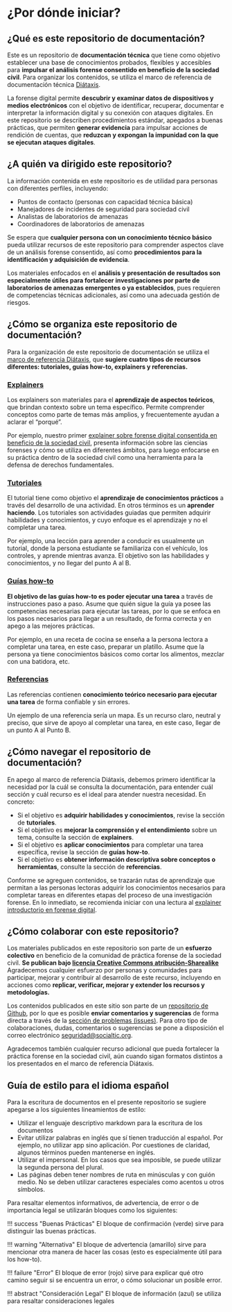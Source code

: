 
# ¿Por dónde iniciar?

## ¿Qué es este repositorio de documentación?

Este es un repositorio de **documentación técnica** que tiene como objetivo establecer una base de conocimientos probados, flexibles y accesibles para **impulsar el análisis forense consentido en beneficio de la sociedad civil**. Para organizar los contenidos, se utiliza el marco de referencia de documentación técnica [Diátaxis](https://diataxis.fr/).

La forense digital permite **descubrir y examinar datos de dispositivos y medios electrónicos** con el objetivo de identificar, recuperar, documentar e interpretar la información digital y su conexión con ataques digitales. En este repositorio se describen procedimientos estándar, apegados a buenas prácticas, que permiten **generar evidencia** para impulsar acciones de rendición de cuentas, que **reduzcan y expongan** **la impunidad con la que se ejecutan ataques digitales**.

## ¿A quién va dirigido este repositorio? 

La información contenida en este repositorio es de utilidad para personas con diferentes perfiles, incluyendo: 

* Puntos de contacto (personas con capacidad técnica básica)
* Manejadores de incidentes de seguridad para sociedad civil
* Analistas de laboratorios de amenazas
* Coordinadores de laboratorios de amenazas

Se espera que **cualquier persona con un conocimiento técnico básico** pueda utilizar recursos de este repositorio para comprender aspectos clave de un análisis forense consentido, así como **procedimientos para la identificación y adquisición de evidencia**.

Los materiales enfocados en el **análisis y presentación de resultados son especialmente útiles para fortalecer investigaciones por parte de laboratorios de amenazas emergentes o ya establecidos**, pues requieren de competencias técnicas adicionales, así como una adecuada gestión de riesgos.

## ¿Cómo se organiza este repositorio de documentación?


Para la organización de este repositorio de documentación se utiliza el [marco de referencia Diátaxis](https://diataxis.fr/reference/), que **sugiere cuatro tipos de recursos diferentes: tutoriales, guías how-to, explainers y referencias.**

### [Explainers](../explainers/)

Los explainers son materiales para el **aprendizaje de aspectos teóricos**, que brindan contexto sobre un tema específico. Permite comprender conceptos como parte de temas más amplios, y frecuentemente ayudan a aclarar el “porqué”.

Por ejemplo, nuestro primer [explainer sobre forense digital consentida en beneficio de la sociedad civil](../explainers/01-explainer-introduccion-forense-digital/01-explainer-introduccion-forense-digital.html), presenta información sobre las ciencias forenses y cómo se utiliza en diferentes ámbitos, para luego enfocarse en su práctica dentro de la sociedad civil como una herramienta para la defensa de derechos fundamentales. 

### [Tutoriales](../tutorials/)

El tutorial tiene como objetivo el **aprendizaje de conocimientos prácticos** a través del desarrollo de una actividad. En otros términos es un **aprender haciendo**. Los tutoriales son actividades guiadas que permiten adquirir habilidades y conocimientos, y cuyo enfoque es el aprendizaje y no el completar una tarea.

Por ejemplo, una lección para aprender a conducir es usualmente un tutorial, donde la persona estudiante se familiariza con el vehículo, los controles, y aprende mientras avanza. El objetivo son las habilidades y conocimientos, y no llegar del punto A al B.

### [Guías how-to](../how-tos/)

**El objetivo de las guías how-to es poder ejecutar una tarea** a través de instrucciones paso a paso. Asume que quién sigue la guía ya posee las competencias necesarias para ejecutar las tareas, por lo que se enfoca en los pasos necesarios para llegar a un resultado, de forma correcta y en apego a las mejores prácticas. 

Por ejemplo, en una receta de cocina se enseña a la persona lectora a completar una tarea, en este caso, preparar un platillo. Asume que la persona ya tiene conocimientos básicos como cortar los alimentos, mezclar con una batidora, etc. 

### [Referencias](../references/)

Las referencias contienen **conocimiento teórico necesario para ejecutar una tarea** de forma confiable y sin errores. 

Un ejemplo de una referencia sería un mapa. Es un recurso claro, neutral y preciso, que sirve de apoyo al completar una tarea, en este caso, llegar de un punto A al Punto B.

## ¿Cómo navegar el repositorio de documentación? 

En apego al marco de referencia Diátaxis, debemos primero identificar la necesidad por la cuál se consulta la documentación, para entender cuál sección y cuál recurso es el ideal para atender nuestra necesidad. En concreto:

* Si el objetivo es **adquirir habilidades y conocimientos**, revise la sección de **tutoriales**. 
* Si el objetivo es **mejorar la comprensión y el entendimiento** sobre un tema, consulte la sección de **explainers**.   
* Si el objetivo es **aplicar conocimientos** para completar una tarea específica, revise la sección de **guías how-to**.
* Si el objetivo es **obtener información descriptiva sobre conceptos o herramientas**, consulte la sección de **referencias**. 

Conforme se agreguen contenidos, se trazarán rutas de aprendizaje que permitan a las personas lectoras adquirir los conocimientos necesarios para completar tareas en diferentes etapas del proceso de una investigación forense. En lo inmediato, se recomienda iniciar con una lectura al [explainer introductorio en forense digital](../explainers/01-explainer-introduccion-forense-digital/01-explainer-introduccion-forense-digital.html). 

## ¿Cómo colaborar con este repositorio? 

Los materiales publicados en este repositorio son parte de un **esfuerzo colectivo** en beneficio de la comunidad de práctica forense de la sociedad civil. **Se publican bajo [licencia Creative Commons atribución-Sharealike](https://creativecommons.org/licenses/by-sa/4.0/deed.es)** Agradecemos cualquier esfuerzo por personas y comunidades para participar, mejorar y contribuir al desarrollo de este recurso, incluyendo en acciones como **replicar, verificar, mejorar y extender los recursos y metodologías.** 

Los contenidos publicados en este sitio son parte de un [repositorio de Github](https://github.com/Socialtic/forensics), por lo que es posible **enviar comentarios y sugerencias** de forma directa a través de la [sección de problemas (issues)](https://github.com/Socialtic/forensics/issues). Para otro tipo de colaboraciones, dudas, comentarios o sugerencias se pone a disposición el correo electrónico [seguridad@socialtic.org](mailto:seguridad@socialtic.org). 

Agradecemos también cualquier recurso adicional que pueda fortalecer la práctica forense en la sociedad civil, aún cuando sigan formatos distintos a los presentados en el marco de referencia  Diátaxis. 

## Guía de estilo para el idioma español

Para la escritura de documentos en el presente repositorio se sugiere apegarse a los siguientes lineamientos de estilo: 

* Utilizar el lenguaje descriptivo markdown para la escritura de los documentos  
* Evitar utilizar palabras en inglés que sí tienen traducción al español. Por ejemplo, no utilizar app sino aplicación. Por cuestiones de claridad, algunos términos pueden mantenerse en inglés.  
* Utilizar el impersonal. En los casos que sea imposible, se puede utilizar la segunda persona del plural.   
* Las páginas deben tener nombres de ruta en minúsculas y con guión medio. No se deben utilizar caracteres especiales como acentos u otros símbolos.

Para resaltar elementos informativos, de advertencia, de error o de importancia legal se utilizarán bloques como los siguientes:

!!! success "Buenas Prácticas" 
    El bloque de confirmación (verde) sirve para distinguir las buenas prácticas.

!!! warning "Alternativa"
    El bloque de advertencia (amarillo) sirve para mencionar otra manera de hacer las cosas (esto es especialmente útil para los how-to).

!!! failure "Error"
    El bloque de error (rojo) sirve para explicar qué otro camino seguir si se encuentra un error, o cómo solucionar un posible error.

!!! abstract "Consideración Legal"
    El bloque de información (azul) se utiliza para resaltar consideraciones legales
